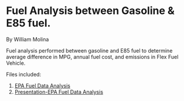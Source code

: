 # Fuel Analysis between Gasoline & E85 fuel.
By William Molina</p>
Fuel analysis performed between gasoline and E85 fuel to determine average difference in MPG, annual fuel cost, and emissions in Flex Fuel Vehicle.

Files included:
1. <a href="https://github.com/wlmolina/wmolina-fuel-analysis/blob/master/epa-fuel-economy.xlsx">EPA Fuel Data Analysis</a>
2. <a href="https://github.com/wlmolina/wmolina-fuel-analysis/blob/master/EPA-fuel-ecomony%20Capstone.pptx">Presentation-EPA Fuel Data Analysis<a/>
